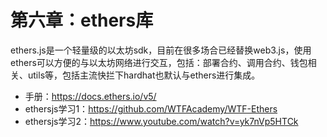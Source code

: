# 第六章：ethers库
ethers.js是一个轻量级的以太坊sdk，目前在很多场合已经替换web3.js，使用ethers可以方便的与以太坊网络进行交互，包括：部署合约、调用合约、钱包相关、utils等，包括主流快拦下hardhat也默认与ethers进行集成。


- 手册：https://docs.ethers.io/v5/
- ethersjs学习1：https://github.com/WTFAcademy/WTF-Ethers
- ethersjs学习2：https://www.youtube.com/watch?v=yk7nVp5HTCk
